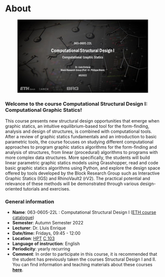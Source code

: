# About

<figure><img src=".gitbook/assets/CSD1_HS22.jpg" alt=""><figcaption></figcaption></figure>

### Welcome to the course Computational Structural Design I: Computational Graphic Statics!

This course presents new structural design opportunities that emerge when graphic statics, an intuitive equilibrium-based tool for the form-finding, analysis and design of structures, is combined with computational tools. After a review of graphic statics fundamentals and an introduction to basic parametric tools, the course focuses on studying different computational approaches to program graphic statics algorithms for the form-finding and analysis of structures, from linear (procedural) algorithms to programs with more complex data structures. More specifically, the students will build linear parametric graphic statics models using Grasshopper, read and code basic graphic statics algorithms using Python, and explore the design space offered by tools developed by the Block Research Group such as Interactive Graphic Statics (IGS) and RhinoVault2 (rV2). The practical potential and relevance of these methods will be demonstrated through various design-oriented tutorials and exercises.

### **General information**

* **Name**: 063-0605-22L : Computational Structural Design I ([ETH course catalogue](http://www.vvz.ethz.ch/Vorlesungsverzeichnis/lerneinheit.view?lerneinheitId=164546\&semkez=2022W\&ansicht=LEHRVERANSTALTUNGEN\&lang=en))
* **Semester**: Autumn Semester 2022
* **Lecturer**: Dr. Lluis Enrique
* **Date/time:** Fridays, 09:45 - 12:00&#x20;
* **Location**: [HPT](http://www.mapsearch.ethz.ch/map/mapSearchPre.do?gebaeudeMap=HPT\&geschossMap=C\&raumMap=103\&farbcode=c010\&lang=en) [C 103](http://www.rauminfo.ethz.ch/Rauminfo/grundrissplan.gif?gebaeude=HPT\&geschoss=C\&raumNr=103\&lang=en)
* **Language of instruction**: English
* **Periodicity**: yearly recurring
* **Comment**: In order to participate in this course, it is recommended that the student has previously taken the courses Structural Design I and II. You can find information and teaching materials about these courses [**here**](https://block.arch.ethz.ch/eq/course/4?lang=en).&#x20;
